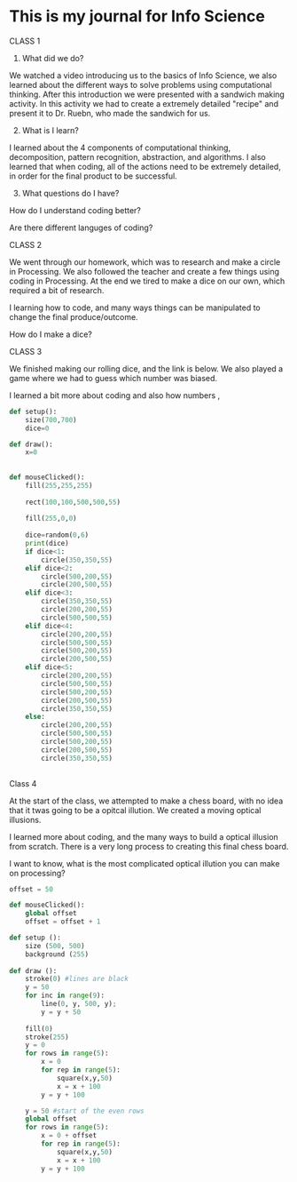 # This is my journal for Info Science
CLASS 1
1. What did we do?

We watched a video introducing us to the basics of Info Science, we also learned about the different ways to solve problems using computational thinking.  After this introduction we were presented with a sandwich making activity.  In this activity we had to create a extremely detailed "recipe" and present it to Dr. Ruebn, who made the sandwich for us. 

2. What is I learn?

I learned about the 4 components of computational thinking, decomposition, pattern recognition, abstraction, and algorithms.  I also learned that when coding, all of the actions need to be extremely detailed, in order for the final product to be successful.  

3. What questions do I have?

How do I understand coding better?

Are there different languges of coding?

CLASS 2

We went through our homework, which was to research and make a circle in Processing.  We also followed the teacher and create a few things using coding in Processing.  At the end we tired to make a dice on our own, which required a bit of research.

I learning how to code, and many ways things can be manipulated to change the final produce/outcome.

How do I make a dice?

CLASS 3

We finished making our rolling dice, and the link is below. We also played a game where we had to guess which number was biased.

I learned a bit more about coding and also how numbers ,

```.py 
def setup():
    size(700,700)
    dice=0

def draw():
    x=0
    
    
def mouseClicked():
    fill(255,255,255)
    
    rect(100,100,500,500,55)
    
    fill(255,0,0)
    
    dice=random(0,6)
    print(dice)
    if dice<1:
        circle(350,350,55)
    elif dice<2:
        circle(500,200,55)
        circle(200,500,55)
    elif dice<3:
        circle(350,350,55)
        circle(200,200,55)
        circle(500,500,55)
    elif dice<4:
        circle(200,200,55)
        circle(500,500,55)
        circle(500,200,55)
        circle(200,500,55)
    elif dice<5:
        circle(200,200,55)
        circle(500,500,55)
        circle(500,200,55)
        circle(200,500,55)
        circle(350,350,55)
    else:
        circle(200,200,55)
        circle(500,500,55)
        circle(500,200,55)
        circle(200,500,55)
        circle(350,350,55)
        
 ```
Class 4

At the start of the class, we attempted to make a chess board, with no idea that it twas going to be a opitcal illution.  We created a moving optical illusions.

I learned more about coding, and the many ways to build a optical illusion from scratch.  There is a very long process to creating this final chess board.

I want to know, what is the most complicated optical illution you can make on processing?

```.py 
offset = 50

def mouseClicked():
    global offset
    offset = offset + 1

def setup ():
    size (500, 500)
    background (255)
    
def draw ():
    stroke(0) #lines are black
    y = 50
    for inc in range(9):
        line(0, y, 500, y);
        y = y + 50
 
    fill(0)
    stroke(255)
    y = 0
    for rows in range(5):
        x = 0
        for rep in range(5):
            square(x,y,50)
            x = x + 100
        y = y + 100

    y = 50 #start of the even rows
    global offset
    for rows in range(5):
        x = 0 + offset
        for rep in range(5):
            square(x,y,50)
            x = x + 100
        y = y + 100
